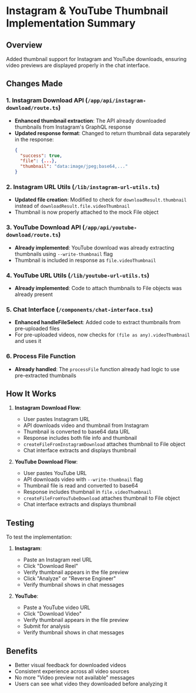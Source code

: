 # Instagram & YouTube Thumbnail Implementation Summary

## Overview
Added thumbnail support for Instagram and YouTube downloads, ensuring video previews are displayed properly in the chat interface.

## Changes Made

### 1. Instagram Download API (`/app/api/instagram-download/route.ts`)
- **Enhanced thumbnail extraction**: The API already downloaded thumbnails from Instagram's GraphQL response
- **Updated response format**: Changed to return thumbnail data separately in the response:
  ```json
  {
    "success": true,
    "file": {...},
    "thumbnail": "data:image/jpeg;base64,..."
  }
  ```

### 2. Instagram URL Utils (`/lib/instagram-url-utils.ts`)
- **Updated file creation**: Modified to check for `downloadResult.thumbnail` instead of `downloadResult.file.videoThumbnail`
- Thumbnail is now properly attached to the mock File object

### 3. YouTube Download API (`/app/api/youtube-download/route.ts`)
- **Already implemented**: YouTube download was already extracting thumbnails using `--write-thumbnail` flag
- Thumbnail is included in response as `file.videoThumbnail`

### 4. YouTube URL Utils (`/lib/youtube-url-utils.ts`)
- **Already implemented**: Code to attach thumbnails to File objects was already present

### 5. Chat Interface (`/components/chat-interface.tsx`)
- **Enhanced handleFileSelect**: Added code to extract thumbnails from pre-uploaded files
- For pre-uploaded videos, now checks for `(file as any).videoThumbnail` and uses it

### 6. Process File Function
- **Already handled**: The `processFile` function already had logic to use pre-extracted thumbnails

## How It Works

1. **Instagram Download Flow**:
   - User pastes Instagram URL
   - API downloads video and thumbnail from Instagram
   - Thumbnail is converted to base64 data URL
   - Response includes both file info and thumbnail
   - `createFileFromInstagramDownload` attaches thumbnail to File object
   - Chat interface extracts and displays thumbnail

2. **YouTube Download Flow**:
   - User pastes YouTube URL
   - API downloads video with `--write-thumbnail` flag
   - Thumbnail file is read and converted to base64
   - Response includes thumbnail in `file.videoThumbnail`
   - `createFileFromYouTubeDownload` attaches thumbnail to File object
   - Chat interface extracts and displays thumbnail

## Testing
To test the implementation:

1. **Instagram**:
   - Paste an Instagram reel URL
   - Click "Download Reel"
   - Verify thumbnail appears in the file preview
   - Click "Analyze" or "Reverse Engineer" 
   - Verify thumbnail shows in chat messages

2. **YouTube**:
   - Paste a YouTube video URL
   - Click "Download Video"
   - Verify thumbnail appears in the file preview
   - Submit for analysis
   - Verify thumbnail shows in chat messages

## Benefits
- Better visual feedback for downloaded videos
- Consistent experience across all video sources
- No more "Video preview not available" messages
- Users can see what video they downloaded before analyzing it
